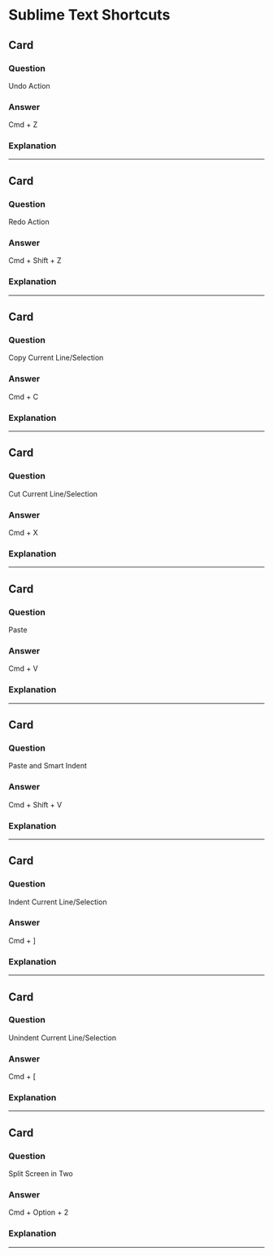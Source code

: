 # Sublime Text Shortcuts

## Card 
### Question
Undo Action
### Answer
Cmd + Z
### Explanation


---

## Card 
### Question
Redo Action
### Answer
Cmd + Shift + Z
### Explanation
 

---

## Card 
### Question
Copy Current Line/Selection
### Answer
Cmd + C
### Explanation
 

---

## Card 
### Question
Cut Current Line/Selection
### Answer
Cmd + X
### Explanation
 

---

## Card 
### Question
Paste
### Answer
Cmd + V
### Explanation
 

---

## Card 
### Question
Paste and Smart Indent
### Answer
Cmd + Shift + V
### Explanation
 

---

## Card 
### Question
Indent Current Line/Selection
### Answer
Cmd + ]
### Explanation
 

---

## Card 
### Question
Unindent Current Line/Selection
### Answer
Cmd + [
### Explanation
 

---

## Card 
### Question
Split Screen in Two
### Answer
Cmd + Option + 2
### Explanation
 

---
